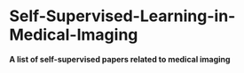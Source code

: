 # Self-Supervised-Learning-in-Medical-Imaging

**A list of self-supervised papers related to medical imaging**

